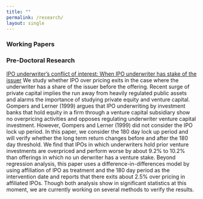 ```yaml
---
title: ""
permalink: /research/
layout: single
---
```

### Working Papers


### Pre-Doctoral Research 
[IPO underwriter’s conflict of interest: When IPO underwriter has stake of the issuer](https://jhklee.github.io/research/) 
We study whether IPO over pricing exits in the case where the underwriter has a share of the issuer
 before the offering. Recent surge of private capital implies the run away from heavily regulated public
 assets and alarms the importance of studying private equity and venture capital. Gompers and Lerner
 (1999) argues that IPO underwriting by investment banks that hold equity in a firm through a venture
 capital subsidiary show no overpricing activities and opposes regulating underwriter venture capital
 investment. However, Gompers and Lerner (1999) did not consider the IPO lock up period. In this
 paper, we consider the 180 day lock up period and will verify whether the long term return changes
 before and after the 180 day threshold. We find that IPOs in which underwriters hold prior venture
 investments are overpriced and perform worse by about 9.2% to 10.2% than offerings in which no un
derwriter has a venture stake. Beyond regression analysis, this paper uses a difference-in-differences
 model by using affiliation of IPO as treatment and the 180 day period as the intervention date and
 reports that there exits about 2.5% over pricing in affiliated IPOs. Though both analysis show in
significant statistics at this moment, we are currently working on several methods to verify the results.


